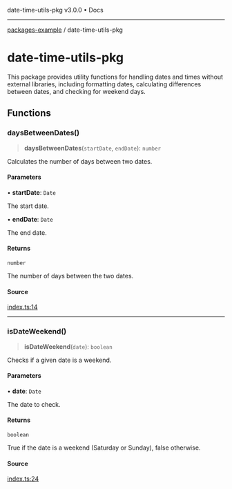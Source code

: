 date-time-utils-pkg v3.0.0 • Docs

***

[packages-example](../README.md) / date-time-utils-pkg

# date-time-utils-pkg

This package provides utility functions for handling dates and times without external libraries,
including formatting dates, calculating differences between dates, and checking for weekend days.

## Functions

### daysBetweenDates()

> **daysBetweenDates**(`startDate`, `endDate`): `number`

Calculates the number of days between two dates.

#### Parameters

• **startDate**: `Date`

The start date.

• **endDate**: `Date`

The end date.

#### Returns

`number`

The number of days between the two dates.

#### Source

[index.ts:14](https://github.com/typedoc2md/typedoc-plugin-markdown-examples/blob/bacb1c2264a9626cba5f9e7959f4fc899171a745/examples/05-packages-example/packages/date-time-utils/index.ts#L14)

***

### isDateWeekend()

> **isDateWeekend**(`date`): `boolean`

Checks if a given date is a weekend.

#### Parameters

• **date**: `Date`

The date to check.

#### Returns

`boolean`

True if the date is a weekend (Saturday or Sunday), false otherwise.

#### Source

[index.ts:24](https://github.com/typedoc2md/typedoc-plugin-markdown-examples/blob/bacb1c2264a9626cba5f9e7959f4fc899171a745/examples/05-packages-example/packages/date-time-utils/index.ts#L24)
